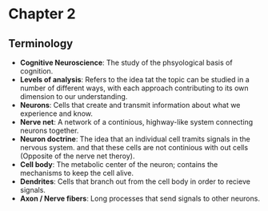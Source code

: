 # Chapter 2
## Terminology
- **Cognitive Neuroscience**: The study of the phsyological basis of cognition.
- **Levels of analysis**: Refers to the idea tat the topic can be studied in a number of different ways, with each approach contributing to its own dimension to our understanding.
- **Neurons**: Cells that create and transmit information about what we experience and know.
- **Nerve net**: A network of a continious, highway-like system connecting neurons together.
- **Neuron doctrine**: The idea that an individual cell tramits signals in the nervous system. and that these cells are not continious with out cells (Opposite of the nerve net theroy).
- **Cell body**: The metabolic center of the neuron; contains the mechanisms to keep the cell alive.
- **Dendrites**: Cells that branch out from the cell body in order to recieve signals.
- **Axon / Nerve fibers**: Long processes that send signals to other neurons.
